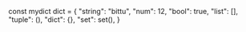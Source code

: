 const mydict dict = {
    "string": "bittu",
    "num": 12,
    "bool": true,
    "list": [],
    "tuple": (),
    "dict": {},
    "set": set(),
}